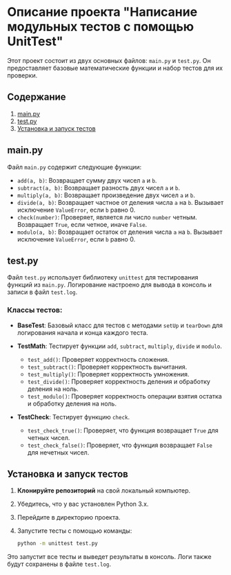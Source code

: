 # Описание проекта "Написание модульных тестов с помощью UnitTest"

Этот проект состоит из двух основных файлов: `main.py` и `test.py`. Он предоставляет базовые математические функции и набор тестов для их проверки.

## Содержание

1. [main.py](#mainpy)
2. [test.py](#testpy)
3. [Установка и запуск тестов](#установка-и-запуск-тестов)

## main.py

Файл `main.py` содержит следующие функции:

- `add(a, b)`: Возвращает сумму двух чисел `a` и `b`.
- `subtract(a, b)`: Возвращает разность двух чисел `a` и `b`.
- `multiply(a, b)`: Возвращает произведение двух чисел `a` и `b`.
- `divide(a, b)`: Возвращает частное от деления числа `a` на `b`. Вызывает исключение `ValueError`, если `b` равно 0.
- `check(number)`: Проверяет, является ли число `number` четным. Возвращает `True`, если четное, иначе `False`.
- `modulo(a, b)`: Возвращает остаток от деления числа `a` на `b`. Вызывает исключение `ValueError`, если `b` равно 0.

## test.py

Файл `test.py` использует библиотеку `unittest` для тестирования функций из `main.py`. Логирование настроено для вывода в консоль и записи в файл `test.log`.

### Классы тестов:

- **BaseTest**: Базовый класс для тестов с методами `setUp` и `tearDown` для логирования начала и конца каждого теста.

- **TestMath**: Тестирует функции `add`, `subtract`, `multiply`, `divide` и `modulo`.
  - `test_add()`: Проверяет корректность сложения.
  - `test_subtract()`: Проверяет корректность вычитания.
  - `test_multiply()`: Проверяет корректность умножения.
  - `test_divide()`: Проверяет корректность деления и обработку деления на ноль.
  - `test_modulo()`: Проверяет корректность операции взятия остатка и обработку деления на ноль.

- **TestCheck**: Тестирует функцию `check`.
  - `test_check_true()`: Проверяет, что функция возвращает `True` для четных чисел.
  - `test_check_false()`: Проверяет, что функция возвращает `False` для нечетных чисел.

## Установка и запуск тестов

1. **Клонируйте репозиторий** на свой локальный компьютер.
2. Убедитесь, что у вас установлен Python 3.x.
3. Перейдите в директорию проекта.
4. Запустите тесты с помощью команды:

   ```bash
   python -m unittest test.py
   ```

Это запустит все тесты и выведет результаты в консоль. Логи также будут сохранены в файле `test.log`.